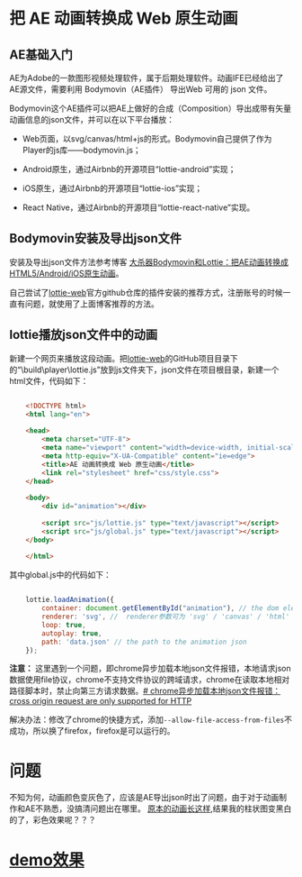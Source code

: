 # 把 AE 动画转换成 Web 原生动画 #

## AE基础入门 ##
AE为Adobe的一款图形视频处理软件，属于后期处理软件。动画IFE已经给出了AE源文件，需要利用 Bodymovin（AE插件） 导出Web 可用的 json 文件。

Bodymovin这个AE插件可以把AE上做好的合成（Composition）导出成带有矢量动画信息的json文件，并可以在以下平台播放：

- Web页面，以svg/canvas/html+js的形式。Bodymovin自己提供了作为Player的js库——bodymovin.js；
    
- Android原生，通过Airbnb的开源项目“lottie-android”实现；
    
- iOS原生，通过Airbnb的开源项目“lottie-ios”实现；
    
- React Native，通过Airbnb的开源项目“lottie-react-native”实现。

## Bodymovin安装及导出json文件 ##

安装及导出json文件方法参考博客 [大杀器Bodymovin和Lottie：把AE动画转换成HTML5/Android/iOS原生动画](https://www.cnblogs.com/zamhown/p/6688369.html)。

自己尝试了[lottie-web](https://github.com/airbnb/lottie-web)官方github仓库的插件安装的推荐方式，注册账号的时候一直有问题，就使用了上面博客推荐的方法。

## lottie播放json文件中的动画 ##
新建一个网页来播放这段动画。把[lottie-web](https://github.com/airbnb/lottie-web)的GitHub项目目录下的“\build\player\lottie.js”放到js文件夹下，json文件在项目根目录，新建一个html文件，代码如下：

``` html

	<!DOCTYPE html>
	<html lang="en">
	
	<head>
	    <meta charset="UTF-8">
	    <meta name="viewport" content="width=device-width, initial-scale=1.0">
	    <meta http-equiv="X-UA-Compatible" content="ie=edge">
	    <title>AE 动画转换成 Web 原生动画</title>
	    <link rel="stylesheet" href="css/style.css">
	</head>
	
	<body>
	    <div id="animation"></div>
	
	    <script src="js/lottie.js" type="text/javascript"></script>
	    <script src="js/global.js" type="text/javascript"></script>
	</body>
	
	</html>
```
其中global.js中的代码如下：

``` js

	lottie.loadAnimation({
	    container: document.getElementById("animation"), // the dom element that will contain the animation
	    renderer: 'svg', //  renderer参数可为 'svg' / 'canvas' / 'html' 
	    loop: true,
	    autoplay: true,
	    path: 'data.json' // the path to the animation json
	});
```

**注意：** 这里遇到一个问题，即chrome异步加载本地json文件报错，本地请求json数据使用file协议，chrome不支持文件协议的跨域请求，chrome在读取本地相对路径脚本时，禁止向第三方请求数据。[# chrome异步加载本地json文件报错：cross origin request are only supported for HTTP](https://blog.csdn.net/u012786716/article/details/56481768)

解决办法：修改了chrome的快捷方式，添加`--allow-file-access-from-files`不成功，所以换了firefox，firefox是可以运行的。

# 问题 #
不知为何，动画颜色变灰色了，应该是AE导出json时出了问题，由于对于动画制作和AE不熟悉，没搞清问题出在哪里。
[原本的动画长这样](http://ife.baidu.com/course/detail/id/35),结果我的柱状图变黑白的了，彩色效果呢？？？

# [demo效果](http://shirley5li.me/IFE-2018-CSS/AE2Web_animation/index.html) #